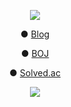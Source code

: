 <p align="center"><img src="https://capsule-render.vercel.app/api?type=Waving&color=99CCFF&height=200&section=header&text=wjh2335%20Github%20Profile&fontColor=6666FF&fontSize=30"></p>

<p align="center">● <a href="https://blog.naver.com/wjh2335">Blog</a></p>
<p align="center">● <a href="https://www.acmicpc.net/user/wjh2335">BOJ</a></p>
<p align="center">● <a href="https://solved.ac/profile/wjh2335">Solved.ac</a></p>

<p align="center"><a href="https://solved.ac/wjh2335"><img src="http://mazassumnida.wtf/api/v2/generate_badge?boj=wjh2335"></a></p>
